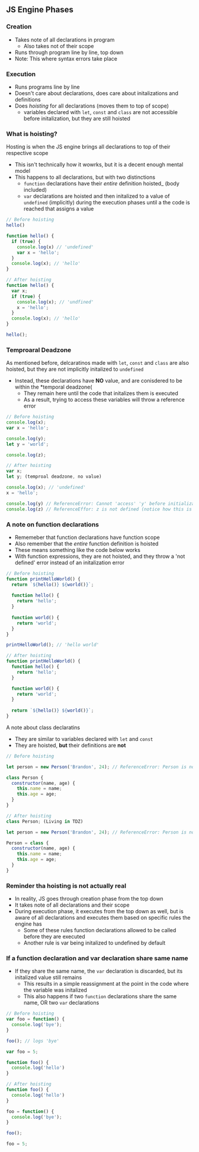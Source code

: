 ## JS Engine Phases ##

### Creation ###
- Takes note of all declarations in program
  - Also takes not of their scope
- Runs through program line by line, top down
- Note: This where syntax errors take place

### Execution ###
- Runs programs line by line
- Doesn't care about declarations, does care about initalizations and definitions
- Does *hoisting* for all declarations (moves them to top of scope)
  - variables declared with `let`, `const` and `class` are not accessible before initalization, but they are still hoisted

### What is hoisting? ###
Hosting is when the JS engine brings all declarations to top of their respective scope
- This isn't technically how it wowrks, but it is a decent enough mental model
- This happens to all declarations, but with two distinctions
  - `function` declarations have their _entire_ definition hoisted_ (body included)
  - `var` declarations are hoisted and then initalized to a value of `undefined` (implicitly) during the execution phases until a the code is reached that assigns a value

```javascript
// Before hoisting
hello()

function hello() {
  if (true) {
    console.log(x) // 'undefined'
    var x = 'hello';
  }
  console.log(x); // 'hello'
}
```
```javascript
// After hoisting
function hello() {
  var x;
  if (true) {
    console.log(x); // 'undfined'
    x = 'hello';
  }
  console.log(x); // 'hello'
}

hello();
```

### Temproaral Deadzone ###
As mentioned before, delcaratinos made with `let`, `const` and `class` are also hoisted, but they are not implicitly initalized to `undefined`
- Instead, these declarations have **NO** value, and are conisdered to be within the *temporal deadzone(
  - They remain here until the code that initalizes them is executed
  - As a result, trying to access these variables will throw a reference error

```javascript
// Before hoisting
console.log(x);
var x = 'hello';

console.log(y);
let y = 'world';

console.log(z);
```
```javascript
// After hoisting
var x;
let y; (temproal deadzone, no value)

console.log(x); // 'undefined'
x = 'hello';

console.log(y) // ReferenceError: Cannot 'access' 'y' before initialization (Look at the wording of this error)
console.log(z) // ReferenceEffor: z is not defined (notice how this is different. JS knows where a declaration is in the TDZ vs not defined)
```
### A note on function declarations ###
- Rememeber that function declarations have function scope
- Also remember that the *entire* function definition is hoisted
- These means something like the code below works
- With function expressions, they are not hoisted, and they throw a 'not defined' error instead of an initalization error

```javascript
// Before hoisting
function printHelloWorld() {
  return `${hello()} ${world()}`;
  
  function hello() {
    return 'hello';
  }
  
  function world() {
    return 'world';
  }
}

printHelloWorld(); // 'hello world'
```
```javascript
// After hoisting
function printHelloWorld() {
  function hello() {
    return 'hello';
  }

  function world() {
    return 'world';
  }
  
  return `${hello()} ${world()}`;
}
```
A note about class declaratins
- They are similar to variables declared with `let` and `const`
- They are hoisted, **but** their definitions are **not**

```javascript
// Before hoisting

let person = new Person('Brandon', 24); // ReferenceError: Person is not defined

class Person {
  constructor(name, age) {
    this.name = name;
    this.age = age;
  }
}
```
```javascript
// After hoisting
class Person; (Living in TDZ)

let person = new Person('Brandon', 24); // ReferenceError: Person is not defined (similar to how function expression swork)

Person = class {
  constructor(name, age) {
    this.name = name;
    this.age = age;
  }
}
```
### Reminder tha hoisting is not actually real ###
- In reality, JS goes through creation phase from the top down
- It takes note of all declarations and their scope
- During execution phase, it executes from the top down as well, but is aware of all declarations and executes them based on specific rules the engine has
  - Some of these rules function declarations allowed to be called before they are executed
  - Another rule is var being initalized to undefined by default

### If a function declaration and var declaration share same name ###
- If they share the same name, the `var` declaration is discarded, but its initalized value still remains
  - This results in a simple reassignment at the point in the code where the variable was initalized
  - This also happens if two `function` declarations share the same name, OR two `var` declarations

```javascript
// Before hoisting
var foo = function() {
  console.log('bye');
}

foo(); // logs 'bye'

var foo = 5;

function foo() {
  console.log('hello')
}
```
```javascript
// After hoisting
function foo() {
  console.log('hello')
}

foo = function() {
  console.log('bye');
}

foo();

foo = 5;
```
